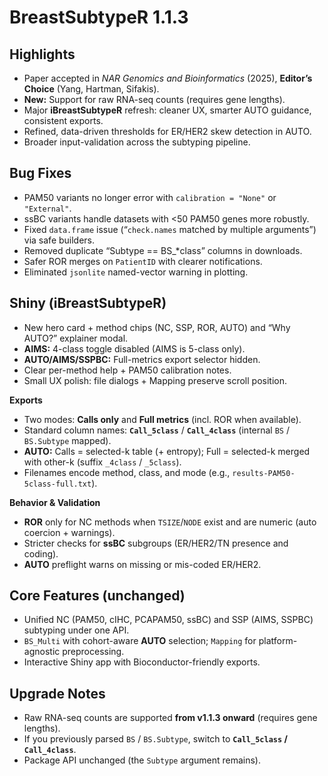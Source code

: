 # BreastSubtypeR 1.1.3

## Highlights
- Paper accepted in *NAR Genomics and Bioinformatics* (2025), **Editor’s Choice** (Yang, Hartman, Sifakis).
- **New:** Support for raw RNA-seq counts (requires gene lengths).
- Major **iBreastSubtypeR** refresh: cleaner UX, smarter AUTO guidance, consistent exports.
- Refined, data-driven thresholds for ER/HER2 skew detection in AUTO.
- Broader input-validation across the subtyping pipeline.

## Bug Fixes
- PAM50 variants no longer error with `calibration = "None"` or `"External"`.
- ssBC variants handle datasets with <50 PAM50 genes more robustly.
- Fixed `data.frame` issue (“`check.names` matched by multiple arguments”) via safe builders.
- Removed duplicate “Subtype == BS_*class” columns in downloads.
- Safer ROR merges on `PatientID` with clearer notifications.
- Eliminated `jsonlite` named-vector warning in plotting.

## Shiny (iBreastSubtypeR)
- New hero card + method chips (NC, SSP, ROR, AUTO) and “Why AUTO?” explainer modal.
- **AIMS:** 4-class toggle disabled (AIMS is 5-class only).
- **AUTO/AIMS/SSPBC:** Full-metrics export selector hidden.
- Clear per-method help + PAM50 calibration notes.
- Small UX polish: file dialogs + Mapping preserve scroll position.

**Exports**
- Two modes: **Calls only** and **Full metrics** (incl. ROR when available).
- Standard column names: **`Call_5class`** / **`Call_4class`** (internal `BS` / `BS.Subtype` mapped).
- **AUTO:** Calls = selected-k table (+ entropy); Full = selected-k merged with other-k (suffix `_4class` / `_5class`).
- Filenames encode method, class, and mode (e.g., `results-PAM50-5class-full.txt`).

**Behavior & Validation**
- **ROR** only for NC methods when `TSIZE`/`NODE` exist and are numeric (auto coercion + warnings).
- Stricter checks for **ssBC** subgroups (ER/HER2/TN presence and coding).
- **AUTO** preflight warns on missing or mis-coded ER/HER2.

## Core Features (unchanged)
- Unified NC (PAM50, cIHC, PCAPAM50, ssBC) and SSP (AIMS, SSPBC) subtyping under one API.
- `BS_Multi` with cohort-aware **AUTO** selection; `Mapping` for platform-agnostic preprocessing.
- Interactive Shiny app with Bioconductor-friendly exports.

## Upgrade Notes
- Raw RNA-seq counts are supported **from v1.1.3 onward** (requires gene lengths).
- If you previously parsed `BS` / `BS.Subtype`, switch to **`Call_5class` / `Call_4class`**.
- Package API unchanged (the `Subtype` argument remains).
